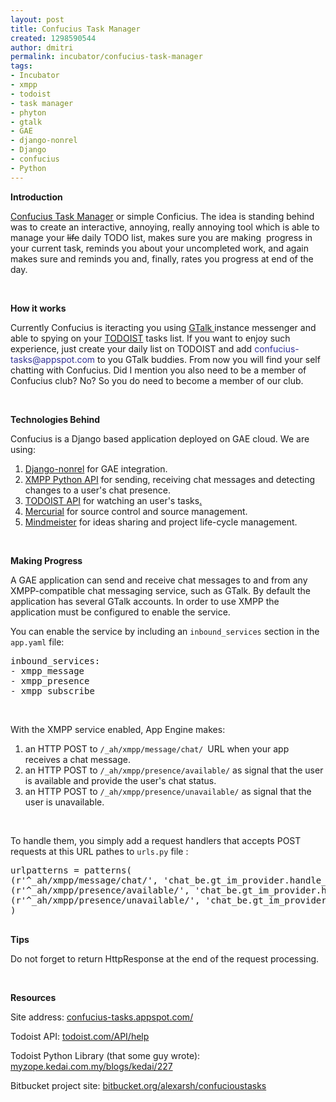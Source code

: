 ```yaml
---
layout: post
title: Confucius Task Manager
created: 1298590544
author: dmitri
permalink: incubator/confucius-task-manager
tags:
- Incubator
- xmpp
- todoist
- task manager
- phyton
- gtalk
- GAE
- django-nonrel
- Django
- confucius
- Python
---
```

<p><strong>Intro</strong><strong>duction</strong></p>
<p><a href="http://confucius-tasks.appspot.com/">Confucius Task Manager</a> or simple Conficius. The idea is standing behind was to create an interactive, annoying, really annoying tool which is able to manage your <strike>life</strike> daily TODO list, makes sure you are making&nbsp; progress in your current task, reminds you about your uncompleted work, and again makes sure and reminds you and, finally, rates you progress at end of the day.</p>
<p>&nbsp;</p>
<p><strong>How it works</strong></p>
<p>Currently Confucius is iteracting you using <a href="http://www.google.com/talk/">GTalk </a>instance messenger and able to spying on your <a href="http://todoist.com/">TODOIST</a> tasks list. If you want to enjoy such experience, just create your daily list on TODOIST and add <span style="color: rgb(51, 51, 153);">confucius-tasks@appspot.com</span> to you GTalk buddies. From now you will find your self chatting with Confucius. Did I mention you also need to be a member of Confucius club? No? So you do need to become a member of our club.</p>
<p>&nbsp;</p>
<p><strong>Technologies Behind</strong></p>
<p>Confucius is a Django based application deployed on GAE cloud. We are using:</p>
<ol>
    <li><a href="http://www.allbuttonspressed.com/projects/django-nonrel">Django-nonrel</a> for GAE&nbsp;integration.</li>
    <li><a href="http://code.google.com/appengine/docs/python/xmpp/overview.html">XMPP Python API</a> for sending, receiving chat messages and detecting changes to a user's chat presence.</li>
    <li><a href="http://todoist.com/API/help">TODOIST API</a> for watching an user's tasks<a href="http://mercurial.selenic.com/">.<br />
    </a></li>
    <li><a href="http://mercurial.selenic.com/">Mercurial</a> for source control and source management.</li>
    <li><a href="http://www.mindmeister.com/">Mindmeister</a> for ideas sharing and project life-cycle management.</li>
</ol>
<p>&nbsp;</p>
<p><strong>Making Progress</strong></p>
<p>A GAE application can send and receive chat messages to and from any XMPP-compatible chat messaging service, such as GTalk. By default the application has several GTalk accounts. In order to use XMPP the application must be configured to enable the service.</p>
<p>You can enable the service by including an <code>inbound_services</code> section in the <code>app.yaml</code> file:</p>
<pre class="brush: java;first-line: 0; ruler: true; " title="code">
inbound_services:
- xmpp_message
- xmpp_presence
- xmpp_subscribe</pre>
<p>&nbsp;</p>
<p>With the XMPP service enabled, App Engine makes:</p>
<ol>
    <li>an HTTP POST to <code>/_ah/xmpp/message/chat/ </code>URL when your app receives a chat message.</li>
    <li>an HTTP POST&nbsp;to <code>/_ah/xmpp/presence/available/</code> as signal that the user is available and provide the user's chat status.</li>
    <li>an HTTP POST to <code>/_ah/xmpp/presence/unavailable/</code> as signal that the user is unavailable.</li>
</ol>
<p>&nbsp;</p>
<p>To handle them, you simply add a request handlers that accepts POST requests at this URL pathes to <code>urls.py</code> file :</p>
<pre class="brush: python;first-line: 0; ruler: true; " title="code">
urlpatterns = patterns(
(r'^_ah/xmpp/message/chat/', 'chat_be.gt_im_provider.handle_user_message'),
(r'^_ah/xmpp/presence/available/', 'chat_be.gt_im_provider.handle_user_online'),
(r'^_ah/xmpp/presence/unavailable/', 'chat_be.gt_im_provider.handle_user_offline')
)

</pre>
<p><strong>Tips</strong></p>
<p>Do not forget to return HttpResponse at the end of the request processing.</p>
<p>&nbsp;</p>
<p><strong>Resources</strong></p>
<p>Site address: <a href="http://confucius-tasks.appspot.com/">confucius-tasks.appspot.com/</a></p>
<p>Todoist API:&nbsp;<a href="https://todoist.com/API/help">todoist.com/API/help</a></p>
<p>Todoist Python Library (that some guy wrote): <a href="http://myzope.kedai.com.my/blogs/kedai/227">myzope.kedai.com.my/blogs/kedai/227</a></p>
<p>Bitbucket project site:&nbsp;<a href="https://bitbucket.org/alexarsh/confucioustasks">bitbucket.org/alexarsh/confucioustasks</a></p>
